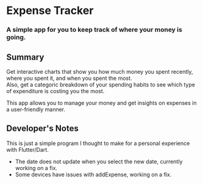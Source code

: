 # Expense Tracker

### A simple app for you to keep track of where your money is going. 

## Summary 
Get interactive charts that show you how much money you spent recently, where you spent it, and when you spent the most.  
Also, get a categoric breakdown of your spending habits to see which type of expenditure is costing you the most.

This app allows you to manage your money and get insights on expenses in a user-friendly manner.

## Developer's Notes

This is just a simple program I thought to make for a personal experience with Flutter/Dart.

- The date does not update when you select the new date, currently working on a fix.
- Some devices have issues with addExpense, working on a fix.